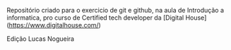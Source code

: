 Repositório criado para o exercicio de git e github, na aula de Introdução a informatica, pro curso de Certified tech developer da [Digital House] (https://www.digitalhouse.com/)


Edição Lucas Nogueira


